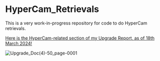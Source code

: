 # HyperCam_Retrievals

This is a very work-in-progress repository for code to do HyperCam retrievals.

[Here is the HyperCam-related section of my Upgrade Report, as of 18th March 2024!](https://github.com/EkulRF/HyperCam_Retrievals/files/14636923/Upgrade_Doc-67-76.pdf)

![Upgrade_Doc(4)-50_page-0001](https://github.com/EkulRF/HyperCam_Retrievals/assets/87760589/d6c4bbe4-8542-4d49-be4c-55c3ce8f0f0b)
